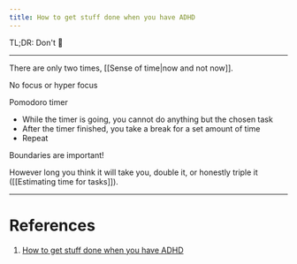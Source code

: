 ```yaml
---
title: How to get stuff done when you have ADHD
---
```


TL;DR: Don't 🥲

---

There are only two times, [[Sense of time|now and not now]].

No focus or hyper focus

Pomodoro timer
- While the timer is going, you cannot do anything but the chosen task
- After the timer finished, you take a break for a set amount of time
- Repeat

Boundaries are important!

However long you think it will take you, double it, or honestly triple it ([[Estimating time for tasks]]).

---

# References

1. [How to get stuff done when you have ADHD](https://www.youtube.com/watch?v=YLkOZhROvA4)
